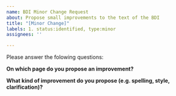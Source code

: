 ```yaml
---
name: BDI Minor Change Request
about: Propose small improvements to the text of the BDI
title: "[Minor Change]"
labels: 1. status:identified, type:minor
assignees: ''

---
```


Please answer the folowing questions:

**On which page do you propose an improvement?**

**What kind of improvement do you propose (e.g. spelling, style, clarification)?**
